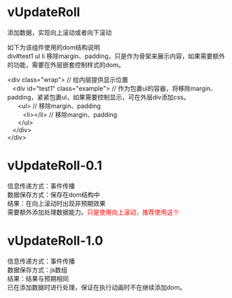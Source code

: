 # vUpdateRoll
添加数据，实现向上滚动或者向下滚动

如下为该组件使用的dom结构说明<br>
div#test1 ul li  移除margin、padding，只是作为骨架来展示内容，如果需要额外的功能，需要在外层嵌套控制样式的dom。

\<div class="wrap"> // 给内层提供显示位置<br>
&nbsp;&nbsp;&nbsp;\<div id="test1" class="example"> // 作为包裹ul的容器，将移除margin、padding，紧紧包裹ul，如果需要控制显示，可在外层div添加css。<br>
&nbsp;&nbsp;&nbsp;&nbsp;&nbsp;&nbsp;\<ul> // 移除margin、padding<br>
&nbsp;&nbsp;&nbsp;&nbsp;&nbsp;&nbsp;&nbsp;&nbsp;&nbsp;\<li>\</li> // 移除margin、padding<br>
&nbsp;&nbsp;&nbsp;&nbsp;&nbsp;&nbsp;\</ul><br>
&nbsp;&nbsp;&nbsp;\</div><br>
\</div><br>

# vUpdateRoll-0.1
信息传递方式：事件传播<br>
数据保存方式：保存在dom结构中<br>
结果：在向上滚动时出现非预期效果<br>
需要额外添加处理数据能力。<span style="color: red;">只是使用向上滚动，推荐使用这个</span>

# vUpdateRoll-1.0
信息传递方式：事件传播 <br>
数据保存方式：js数组<br>
结果：结果与预期相同<br>
已在添加数据时进行处理，保证在执行动画时不在继续添加dom。
